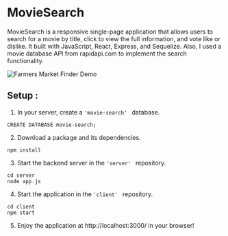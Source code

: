 # MovieSearch 

MovieSearch is a responsive single-page application that allows users to search for a movie by title, click to view the full information, and vote like or dislike. It built with JavaScript, React, Express, and Sequelize. Also, I used a movie database API from rapidapi.com to implement the search functionality. 

![Farmers Market Finder Demo](reademe/screenshot.gif)


## Setup : 
1. In your server, create a  ```'movie-search' ``` database.
``` 
CREATE DATABASE movie-search;
```

2. Download a package and its dependencies.
```
npm install 
```

3. Start the backend server in the  ```'server' ``` repository. 
 ```
 cd server  
 node app.js  
 ```

4. Start the application in the  ```'client' ``` repository.
 ```
cd client 
npm start 
 ```

5. Enjoy the application at http://localhost:3000/ in your browser!
